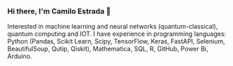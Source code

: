 ### Hi there, I'm Camilo Estrada 👋
Interested in machine learning and neural networks (quantum-classical), quantum computing and IOT. I have experience in programming languages: Python (Pandas, Scikit Learn, Scipy, TensorFlow, Keras, FastAPI, Selenium, BeautifulSoup, Qutip, Qiskit), Mathematica, SQL, R, GitHub, Power Bi, Arduino.

<!--
**camiloestradaguerra/camiloestradaguerra** is a ✨ _special_ ✨ repository because its `README.md` (this file) appears on your GitHub profile.

Here are some ideas to get you started:

- 🔭 I’m currently working on ...
- 🌱 I’m currently learning ...
- 👯 I’m looking to collaborate on ...
- 🤔 I’m looking for help with ...
- 💬 Ask me about ...
- 📫 How to reach me: ...
- 😄 Pronouns: ...
- ⚡ Fun fact: ...
-->
